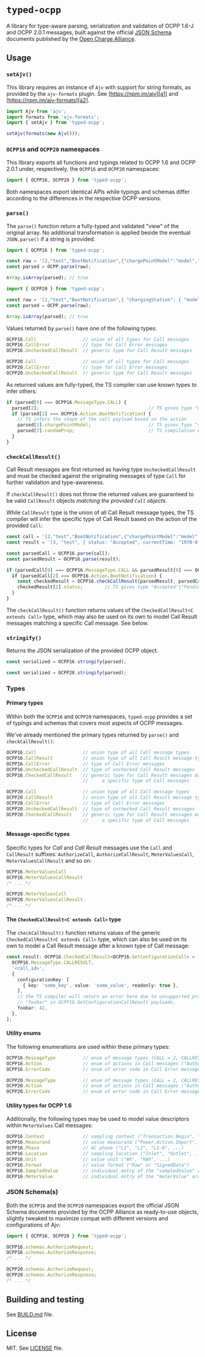 
# `typed-ocpp`

A library for type-aware parsing, serialization and validation of OCPP 1.6-J
and OCPP 2.0.1 messages, built against the official [JSON Schema][i2] documents
published by the [Open Charge Alliance][i1].

[i1]: https://openchargealliance.org
[i2]: https://json-schema.org

## Usage

### `setAjv()`

This library requires an instance of `Ajv` with support for string formats,
as provided by the `ajv-formats` plugin. See [https://npm.im/ajv][a1] and 
[https://npm.im/ajv-formats][a2].

```typescript
import Ajv from 'ajv';
import formats from 'ajv-formats';
import { setAjv } from 'typed-ocpp';

setAjv(formats(new Ajv()));
```

[a1]: https://npm.im/ajv
[a2]: https://npm.im/ajv-formats

### `OCPP16` and `OCPP20` namespaces

This library exports all functions and typings related to OCPP 1.6 and
OCPP 2.0.1 under, respectively, the `OCPP16` and `OCPP20` namespaces:

```typescript
import { OCPP16, OCPP20 } from 'typed-ocpp';
```

Both namespaces export identical APIs while typings and schemas differ
according to the differences in the respective OCPP versions.

### `parse()`

The `parse()` function return a fully-typed and validated "view" of the
original array. No additional transformation is applied beside the eventual
`JSON.parse()` if a string is provided.

```typescript
import { OCPP16 } from 'typed-ocpp';

const raw = '[2,"test","BootNotification",{"chargePointModel":"model","chargePointVendor":"vendor"}]';
const parsed = OCPP.parse(raw);

Array.isArray(parsed); // true
```

```typescript
import { OCPP20 } from 'typed-ocpp';

const raw = '[2,"test","BootNotification",{ "chargingStation": { "model": "test", "vendorName": "test" }, "reason": "PowerUp"}]';
const parsed = OCPP.parse(raw);

Array.isArray(parsed); // true
```

Values returned by `parse()` have one of the following types:

```typescript
OCPP16.Call                 // union of all types for Call messages
OCPP16.CallError            // type for Call Error messages
OCPP16.UncheckedCallResult  // generic type for Call Result messages
```

```typescript
OCPP20.Call                 // union of all types for Call messages
OCPP20.CallError            // type for Call Error messages
OCPP20.UncheckedCallResult  // generic type for Call Result messages
```

As returned values are fully-typed, the TS compiler can use known types to
infer others:

```typescript
if (parsed[0] === OCPP16.MessageType.CALL) {
  parsed[2];                                        // TS gives type "OCPP.Action"          
  if (parsed[2] === OCPP16.Action.BootNotification) {
    // TS infers the shape of the call payload based on the action
    parsed[3].chargePointModel;                     // TS gives type "string"
    parsed[3].randomProp;                           // TS compilation error
  }
}
```

### `checkCallResult()`

Call Result messages are first returned as having type `UncheckedCallResult`
and must be checked against the originating messages of type `Call` for further
validation and type-awareness.

If `checkCallResult()` does not throw the returned values are guaranteed to be
valid `CallResult` objects _matching the provided `Call` objects_.

While `CallResult` type is the union of all Call Result message types, the TS
compiler will infer the specific type of Call Result based on the action of the
provided `Call`:

```typescript
const call = '[2,"test","BootNotification",{"chargePointModel":"model","chargePointVendor":"vendor"}]';
const result = '[3, "test", { status: "Accepted", currentTime: "1970-01-01T00:00:00.000Z", interval: 10 }]';

const parsedCall = OCPP16.parse(call);
const parsedResult = OCPP16.parse(result);

if (parsedCall[0] === OCPP16.MessageType.CALL && parsedResult[0] === OCPP16.MessageType.CALLRESULT) {
  if (parsedCall[2] === OCPP16.Action.BootNotification) {
    const checkedResult = OCPP16.checkCallResult(parsedResult, parsedCall);
    checkedResult[2].status;        // TS gives type "Accepted"|"Pending"|"Rejected"
  }
}
```

The `checkCallResult()` function returns values of the
`CheckedCallResult<C extends Call>` type, which may also be used on its own to
model Call Result messages matching a specific Call message. See below.

### `stringify()`

Returns the JSON serialization of the provided OCPP object.

```typescript
const serialized = OCPP16.stringify(parsed);
```

```typescript
const serialized = OCPP20.stringify(parsed);
```

### Types

#### Primary types

Within both the `OCPP16` and `OCPP20` namespaces, `typed-ocpp` provides a set
of typings and schemas that covers most aspects of OCPP messages.

We've already mentioned the primary types returned by `parse()` and
`checkCallResult()`:

```typescript
OCPP16.Call                 // union type of all Call message types
OCPP16.CallResult           // union type of all Call Result message types
OCPP16.CallError            // type of Call Error messages
OCPP16.UncheckedCallResult  // type of unchecked Call Result messages
OCPP16.CheckedCallResult    // generic type for Call Result messages matching
                            //     a specific type of Call messages
```                            

```typescript
OCPP20.Call                 // union type of all Call message types
OCPP20.CallResult           // union type of all Call Result message types
OCPP20.CallError            // type of Call Error messages
OCPP20.UncheckedCallResult  // type of unchecked Call Result messages
OCPP20.CheckedCallResult    // generic type for Call Result messages matching
                            //     a specific type of Call messages
```

#### Message-specific types

Specific types for _Call_ and _Call Result_ messages use the `Call` and
`CallResult` suffixes: `AuthorizeCall`, `AuthorizeCallResult`,
`MeterValuesCall`, `MeterValuesCallResult` and so on:

```typescript
OCPP16.MeterValuesCall
OCPP16.MeterValuesCallResult
/* ... */
```

```typescript
OCPP20.MeterValuesCall
OCPP20.MeterValuesCallResult
/* ... */
```

#### The `CheckedCallResult<C extends Call>` type

The `checkCallResult()` function returns values of the generic
`CheckedCallResult<C extends Call>` type, which can also be used
on its own to model a Call Result message after a known type of
Call message:

```typescript
const result: OCPP16.CheckedCallResult<OCPP16.GetConfigurationCall> = [
  OCPP16.MessageType.CALLRESULT, 
  '<call_id>', 
  { 
    configurationKey: [
      { key: 'some_key', value: 'some_value', readonly: true },
    ], 
    // the TS compiler will return an error here due to unsupported property
    // "foobar" in OCPP16.GetConfigurationCallResult payloads.
    foobar: 42,
  },
];
```

#### Utility enums

The following enumerations are used within these primary types:

```typescript
OCPP16.MessageType          // enum of message types (CALL = 2, CALLRESULT = 3, CALLERROR = 4)
OCPP16.Action               // enum of actions in Call messages ("Authorize", "BootNotification", ...)
OCPP16.ErrorCode            // enum of error code in Call Error messages ("NotImplemented", "NotSupported", ...)
```

```typescript
OCPP20.MessageType          // enum of message types (CALL = 2, CALLRESULT = 3, CALLERROR = 4)
OCPP20.Action               // enum of actions in Call messages ("Authorize", "BootNotification", ...)
OCPP20.ErrorCode            // enum of error code in Call Error messages ("NotImplemented", "NotSupported", ...)
```

#### Utility types for OCPP 1.6

Additionally, the following types may be used to model value descriptors within
`MeterValues` Call messages:

```typescript
OCPP16.Context              // sampling context ("Transaction.Begin", "Sample.Periodic", ...)
OCPP16.Measurand            // value measurand ("Power.Active.Import", "Frequency", ...)
OCPP16.Phase                // AC phase ("L1", "L2", "L1-N", ...)
OCPP16.Location             // sampling location ("Inlet", "Outlet", ...)
OCPP16.Unit                 // value unit ("Wh", "kWh", ...)
OCPP16.Format               // value format ("Raw" or "SignedData")
OCPP16.SampledValue         // individual entry of the "sampledValue" array
OCPP16.MeterValue           // individual entry of the "meterValue" array
```

### JSON Schema(s) 

Both the `OCPP16` and the `OCPP20` namespaces export the official JSON Schema
documents provided by the OCPP Alliance as ready-to-use objects, slightly
tweaked to maximize compat with different versions and configurations of Ajv:

```typescript
import { OCPP16, OCPP20 } from 'typed-ocpp';

OCPP16.schemas.AuthorizeRequest;
OCPP16.schemas.AuthorizeResponse;
/* ... */

OCPP20.schemas.AuthorizeRequest;
OCPP20.schemas.AuthorizeResponse;
/* ... */
```

## Building and testing

See [BUILD.md][b1] file.

[b1]: ./BUILD.md

## License

MIT. See [LICENSE][l1] file.

[l1]: ./LICENSE
